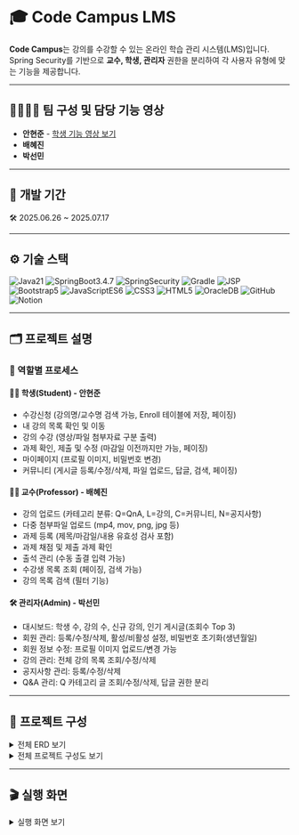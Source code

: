 # 🎓 Code Campus LMS

**Code Campus**는 강의를 수강할 수 있는 온라인 학습 관리 시스템(LMS)입니다.  
Spring Security를 기반으로 **교수, 학생, 관리자** 권한을 분리하여 각 사용자 유형에 맞는 기능을 제공합니다.  

---

## 👨‍👩‍👧‍👦 팀 구성 및 담당 기능 영상

- **안현준** - [학생 기능 영상 보기](https://youtu.be/lELCxNth6Yc)
- **배혜진**
- **박선민**
---

## 📅 개발 기간  
🛠️ 2025.06.26 ~ 2025.07.17

---

## ⚙️ 기술 스택

![Java21](https://img.shields.io/badge/Java21-5382a1?style=for-the-badge&logo=openjdk&logoColor=white) ![SpringBoot3.4.7](https://img.shields.io/badge/SpringBoot3.4.7-6DB33F?style=for-the-badge&logo=spring&logoColor=white) ![SpringSecurity](https://img.shields.io/badge/SpringSecurity-6DB33F?style=for-the-badge&logo=springsecurity&logoColor=white) ![Gradle](https://img.shields.io/badge/Gradle-02303A?style=for-the-badge&logo=gradle&logoColor=white) ![JSP](https://img.shields.io/badge/JSP-FF0033?style=for-the-badge&logo=java&logoColor=white) ![Bootstrap5](https://img.shields.io/badge/Bootstrap5-7952B3?style=for-the-badge&logo=bootstrap&logoColor=white) ![JavaScriptES6](https://img.shields.io/badge/JavaScriptES6-F7DF1E?style=for-the-badge&logo=javascript&logoColor=black) ![CSS3](https://img.shields.io/badge/CSS3-1572B6?style=for-the-badge&logo=css3&logoColor=white) ![HTML5](https://img.shields.io/badge/HTML5-E34F26?style=for-the-badge&logo=html5&logoColor=white) ![OracleDB](https://img.shields.io/badge/OracleDB-F80000?style=for-the-badge&logoColor=white) ![GitHub](https://img.shields.io/badge/GitHub-181717?style=for-the-badge&logo=github&logoColor=white) ![Notion](https://img.shields.io/badge/Notion-000000?style=for-the-badge&logo=notion&logoColor=white)


---

## 🗂️ 프로젝트 설명

### 📌 역할별 프로세스

#### 👨‍🎓 학생(Student) - 안현준
- 수강신청 (강의명/교수명 검색 가능, Enroll 테이블에 저장, 페이징)
- 내 강의 목록 확인 및 이동
- 강의 수강 (영상/파일 첨부자료 구분 출력)
- 과제 확인, 제출 및 수정 (마감일 이전까지만 가능, 페이징)
- 마이페이지 (프로필 이미지, 비밀번호 변경)
- 커뮤니티 (게시글 등록/수정/삭제, 파일 업로드, 답글, 검색, 페이징)

#### 👩‍🏫 교수(Professor) - 배혜진
- 강의 업로드 (카테고리 분류: Q=QnA, L=강의, C=커뮤니티, N=공지사항)
- 다중 첨부파일 업로드 (mp4, mov, png, jpg 등)
- 과제 등록 (제목/마감일/내용 유효성 검사 포함)
- 과제 채점 및 제출 과제 확인
- 출석 관리 (수동 출결 입력 가능)
- 수강생 목록 조회 (페이징, 검색 가능)
- 강의 목록 검색 (필터 기능)

#### 🛠 관리자(Admin) - 박선민
- 대시보드: 학생 수, 강의 수, 신규 강의, 인기 게시글(조회수 Top 3)
- 회원 관리: 등록/수정/삭제, 활성/비활성 설정, 비밀번호 초기화(생년월일)
- 회원 정보 수정: 프로필 이미지 업로드/변경 가능
- 강의 관리: 전체 강의 목록 조회/수정/삭제
- 공지사항 관리: 등록/수정/삭제
- Q&A 관리: Q 카테고리 글 조회/수정/삭제, 답글 권한 분리

---

## 📂 프로젝트 구성

<details>
<summary>전체 ERD 보기</summary>

![전체 ERD](./images/erd.png)

</details>
<details>
<summary>전체 프로젝트 구성도 보기</summary>

![프로젝트 구성도](./images/project_structure.png)

</details>

---

## 🎬 실행 화면

<details>
<summary>실행 화면 보기</summary>

### 로그인
![로그인](./images/login.gif)

### 수강 신청
![수강 신청](./images/lecture_registration.gif)

### 강의 목록
![강의 목록](./images/lecture.gif)

### 강의 첨부파일 구분
![강의 첨부파일 구분](./images/file_download.gif)

### 과제 목록
![과제 목록](./images/assignment_list.gif)

### 과제 작성
![과제 작성](./images/assignment_write.gif)

### 게시글 작성
![게시글 작성](./images/board_write.gif)

### 게시글 수정 및 멀티파일
![게시글 수정 및 멀티파일](./images/board_edit_multifile.gif)

### 프로필 이미지 변경
![프로필 이미지 변경](./images/profile_change.gif)

</details>

